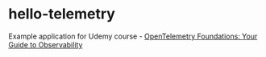 # hello-telemetry












Example application for Udemy course - [OpenTelemetry Foundations: Your Guide to Observability](https://www.udemy.com/course/opentelemetry-foundations)
